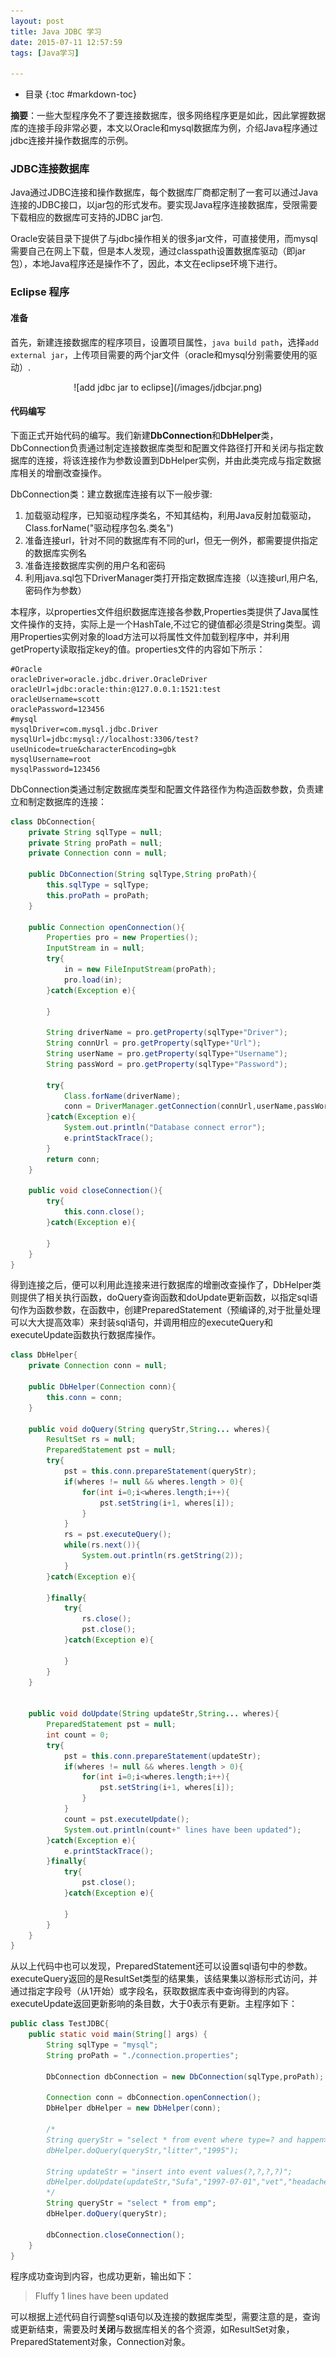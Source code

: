 ```yaml
---
layout: post
title: Java JDBC 学习
date: 2015-07-11 12:57:59
tags: [Java学习]

---
```

* 目录
{:toc #markdown-toc}

**摘要**：一些大型程序免不了要连接数据库，很多网络程序更是如此，因此掌握数据库的连接手段非常必要，本文以Oracle和mysql数据库为例，介绍Java程序通过jdbc连接并操作数据库的示例。<!-- more -->

### JDBC连接数据库

Java通过JDBC连接和操作数据库，每个数据库厂商都定制了一套可以通过Java连接的JDBC接口，以jar包的形式发布。要实现Java程序连接数据库，受限需要下载相应的数据库可支持的JDBC jar包.

Oracle安装目录下提供了与jdbc操作相关的很多jar文件，可直接使用，而mysql需要自己在网上下载，但是本人发现，通过classpath设置数据库驱动（即jar包），本地Java程序还是操作不了，因此，本文在eclipse环境下进行。

### Eclipse 程序

#### 准备

首先，新建连接数据库的程序项目，设置项目属性，`java build path`，选择`add external jar`，上传项目需要的两个jar文件（oracle和mysql分别需要使用的驱动）.
<center>![add jdbc jar to eclipse](/images/jdbcjar.png)</center>

#### 代码编写

下面正式开始代码的编写。我们新建**DbConnection**和**DbHelper**类，DbConnection负责通过制定连接数据库类型和配置文件路径打开和关闭与指定数据库的连接，将该连接作为参数设置到DbHelper实例，并由此类完成与指定数据库相关的增删改查操作。

DbConnection类：建立数据库连接有以下一般步骤:

1. 加载驱动程序，已知驱动程序类名，不知其结构，利用Java反射加载驱动，Class.forName("驱动程序包名.类名")
2. 准备连接url，针对不同的数据库有不同的url，但无一例外，都需要提供指定的数据库实例名
3. 准备连接数据库实例的用户名和密码
4. 利用java.sql包下DriverManager类打开指定数据库连接（以连接url,用户名,密码作为参数）

本程序，以properties文件组织数据库连接各参数,Properties类提供了Java属性文件操作的支持，实际上是一个HashTale,不过它的键值都必须是String类型。调用Properties实例对象的load方法可以将属性文件加载到程序中，并利用getProperty读取指定key的值。properties文件的内容如下所示：

```properties
#Oracle
oracleDriver=oracle.jdbc.driver.OracleDriver
oracleUrl=jdbc:oracle:thin:@127.0.0.1:1521:test
oracleUsername=scott
oraclePassword=123456
#mysql
mysqlDriver=com.mysql.jdbc.Driver
mysqlUrl=jdbc:mysql://localhost:3306/test?useUnicode=true&characterEncoding=gbk
mysqlUsername=root
mysqlPassword=123456
```

DbConnection类通过制定数据库类型和配置文件路径作为构造函数参数，负责建立和制定数据库的连接：

```java
class DbConnection{
	private String sqlType = null;
	private String proPath = null;
	private Connection conn = null;
	
	public DbConnection(String sqlType,String proPath){
		this.sqlType = sqlType;
		this.proPath = proPath;
	}

	public Connection openConnection(){
		Properties pro = new Properties();
		InputStream in = null;
		try{
			in = new FileInputStream(proPath);
			pro.load(in);
		}catch(Exception e){

		}

		String driverName = pro.getProperty(sqlType+"Driver");
		String connUrl = pro.getProperty(sqlType+"Url");
		String userName = pro.getProperty(sqlType+"Username");
		String passWord = pro.getProperty(sqlType+"Password");

		try{
			Class.forName(driverName);
			conn = DriverManager.getConnection(connUrl,userName,passWord);
		}catch(Exception e){
			System.out.println("Database connect error");
			e.printStackTrace();
		}
		return conn;
	}
	
	public void closeConnection(){
		try{
			this.conn.close();
		}catch(Exception e){
			
		}
	}
}

```

得到连接之后，便可以利用此连接来进行数据库的增删改查操作了，DbHelper类则提供了相关执行函数，doQuery查询函数和doUpdate更新函数，以指定sql语句作为函数参数，在函数中，创建PreparedStatement（预编译的,对于批量处理可以大大提高效率）来封装sql语句，并调用相应的executeQuery和executeUpdate函数执行数据库操作。

```java
class DbHelper{
	private Connection conn = null;

	public DbHelper(Connection conn){
		this.conn = conn;
	}

	public void doQuery(String queryStr,String... wheres){
		ResultSet rs = null;
		PreparedStatement pst = null;
		try{
			pst = this.conn.prepareStatement(queryStr);
			if(wheres != null && wheres.length > 0){
				for(int i=0;i<wheres.length;i++){
					pst.setString(i+1, wheres[i]);
				}
			}
			rs = pst.executeQuery();
			while(rs.next()){
				System.out.println(rs.getString(2));
			}
		}catch(Exception e){

		}finally{
			try{
				rs.close();
				pst.close();
			}catch(Exception e){
				
			}
		}
	}
	
	
	public void doUpdate(String updateStr,String... wheres){
		PreparedStatement pst = null;
		int count = 0;
		try{
			pst = this.conn.prepareStatement(updateStr);
			if(wheres != null && wheres.length > 0){
				for(int i=0;i<wheres.length;i++){
					pst.setString(i+1, wheres[i]);
				}
			}
			count = pst.executeUpdate();
			System.out.println(count+" lines have been updated");
		}catch(Exception e){
			e.printStackTrace();
		}finally{
			try{
				pst.close();
			}catch(Exception e){
				
			}
		}
	}
}
```
从以上代码中也可以发现，PreparedStatement还可以设置sql语句中的参数。executeQuery返回的是ResultSet类型的结果集，该结果集以游标形式访问，并通过指定字段号（从1开始）或字段名，获取数据库表中查询得到的内容。executeUpdate返回更新影响的条目数，大于0表示有更新。主程序如下：

```java
public class TestJDBC{
	public static void main(String[] args) {
		String sqlType = "mysql";
		String proPath = "./connection.properties";

		DbConnection dbConnection = new DbConnection(sqlType,proPath);

		Connection conn = dbConnection.openConnection();
		DbHelper dbHelper = new DbHelper(conn);
		
		/*
		String queryStr = "select * from event where type=? and happen>?";
		dbHelper.doQuery(queryStr,"litter","1995");
		
		String updateStr = "insert into event values(?,?,?,?)";
		dbHelper.doUpdate(updateStr,"Sufa","1997-07-01","vet","headache");
		*/
		String queryStr = "select * from emp";
		dbHelper.doQuery(queryStr);
		
		dbConnection.closeConnection();
	}
}
```

程序成功查询到内容，也成功更新，输出如下：
> Fluffy
1 lines have been updated

可以根据上述代码自行调整sql语句以及连接的数据库类型，需要注意的是，查询或更新结束，需要及时**关闭**与数据库相关的各个资源，如ResultSet对象，PreparedStatement对象，Connection对象。
